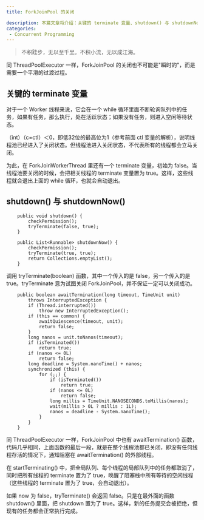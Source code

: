 ```yaml
---
title: ForkJoinPool 的关闭

description: 本篇文章将介绍：关键的 terminate 变量、shutdown() 与 shutdownNow()
categories:
 - Concurrent Programming
---
```


> 不积跬步，无以至千里。不积小流，无以成江海。


同 ThreadPoolExecutor 一样，ForkJoinPool 的关闭也不可能是"瞬时的"，而是需要一个平滑的过渡过程。

## 关键的 terminate 变量

对于一个 Worker 线程来说，它会在一个 while 循环里面不断轮询队列中的任务，如果有任务，那么执行，处在活跃状态；如果没有任务，则进入空闲等待状态。

（int）（c=ctl）＜0，即低32位的最高位为1（参考前面 ctl 变量的解析），说明线程池已经进入了关闭状态。但线程池进入关闭状态，不代表所有的线程都会立马关闭。

为此，在 ForkJoinWorkerThread 里还有一个 terminate 变量，初始为 false。当线程池要关闭的时候，会把相关线程的 terminate 变量置为 true。这样，这些线程就会退出上面的 while 循环，也就会自动退出。

## shutdown() 与 shutdownNow()

```
    public void shutdown() {
        checkPermission();
        tryTerminate(false, true);
    }
```

```
    public List<Runnable> shutdownNow() {
        checkPermission();
        tryTerminate(true, true);
        return Collections.emptyList();
    }
```
调用 tryTerminate(boolean) 函数，其中一个传入的是 false，另一个传入的是 true。tryTerminate 意为试图关闭 ForkJoinPool，并不保证一定可以关闭成功。

```
    public boolean awaitTermination(long timeout, TimeUnit unit)
        throws InterruptedException {
        if (Thread.interrupted())
            throw new InterruptedException();
        if (this == common) {
            awaitQuiescence(timeout, unit);
            return false;
        }
        long nanos = unit.toNanos(timeout);
        if (isTerminated())
            return true;
        if (nanos <= 0L)
            return false;
        long deadline = System.nanoTime() + nanos;
        synchronized (this) {
            for (;;) {
                if (isTerminated())
                    return true;
                if (nanos <= 0L)
                    return false;
                long millis = TimeUnit.NANOSECONDS.toMillis(nanos);
                wait(millis > 0L ? millis : 1L);
                nanos = deadline - System.nanoTime();
            }
        }
    }
```

同 ThreadPoolExecutor 一样，ForkJoinPool 中也有 awaitTermination() 函数，代码几乎相同，上面函数的最后一段，就是在整个线程池都已关闭，即没有任何线程存活的情况下，通知阻塞在 awaitTermination() 的外部线程。

在 startTerminating() 中，把全局队列、每个线程的局部队列中的任务都取消了，同时把所有线程的 terminate 置为了 true，唤醒了阻塞栈中所有等待的空闲线程（这些线程的 terminate 置为了 true，会自动退出）。

如果 now 为 false，tryTerminate() 会返回 false。只是在最外面的函数 shutdown() 里面，把 shutdown 置为了 true。这样，新的任务提交会被拒绝，但现有的任务都会正常执行完成。